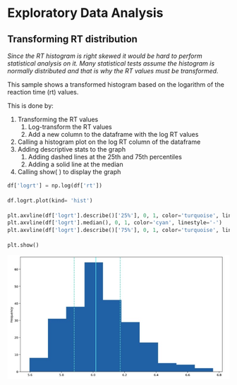 # Exploratory Data Analysis
## Transforming RT distribution
*Since the RT histogram is right skewed it would be hard to perform statistical analysis on it. Many statistical tests assume the histogram is normally distributed and that is why the RT values must be transformed.*

This sample shows a transformed histogram based on the logarithm of the reaction time (rt) values. 

This is done by:

1. Transforming the RT values
    1. Log-transform the RT values
    2. Add a new column to the dataframe with the log RT values
2. Calling a histogram plot on the log RT column of the dataframe
3. Adding descriptive stats to the graph
    1. Adding dashed lines at the 25th and 75th percentiles
    2. Adding a solid line at the median
4. Calling show( ) to display the graph

```python
df['logrt'] = np.log(df['rt'])

df.logrt.plot(kind= 'hist')

plt.axvline(df['logrt'].describe()['25%'], 0, 1, color='turquoise', linestyle='--')
plt.axvline(df['logrt'].median(), 0, 1, color='cyan', linestyle='-')
plt.axvline(df['logrt'].describe()['75%'], 0, 1, color='turquoise', linestyle='--')

plt.show()
```

![](hist2.jpeg)

